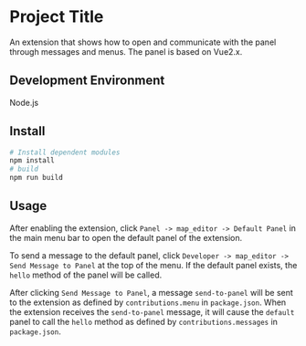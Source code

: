 # Project Title

An extension that shows how to open and communicate with the panel through messages and menus.
The panel is based on Vue2.x.

## Development Environment

Node.js

## Install

```bash
# Install dependent modules
npm install
# build
npm run build
```

## Usage

After enabling the extension, click `Panel -> map_editor -> Default Panel` in the main menu bar to open the default panel of the extension.

To send a message to the default panel, click `Developer -> map_editor -> Send Message to Panel` at the top of the menu. If the default panel exists, the `hello` method of the panel will be called.

After clicking `Send Message to Panel`, a message `send-to-panel` will be sent to the extension as defined by `contributions.menu` in `package.json`. When the extension receives the `send-to-panel` message, it will cause the `default` panel to call the `hello` method as defined by `contributions.messages` in `package.json`.

